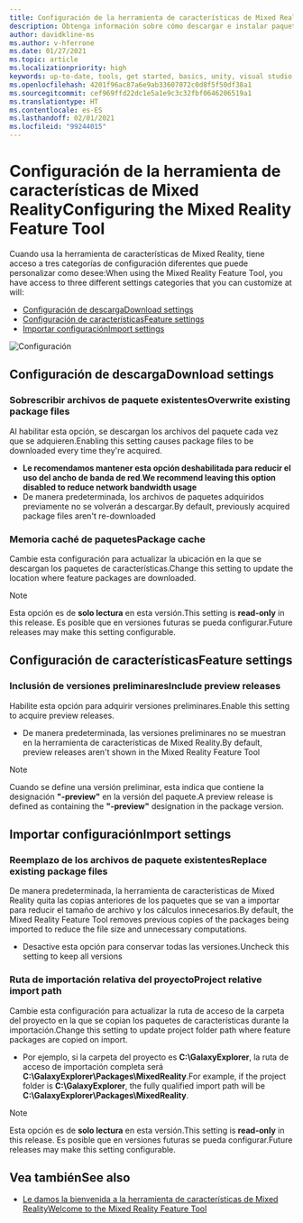 ```yaml
---
title: Configuración de la herramienta de características de Mixed Reality
description: Obtenga información sobre cómo descargar e instalar paquetes de Mixed Reality para Unity desde la herramienta de características de MR para el desarrollo de HoloLens y VR.
author: davidkline-ms
ms.author: v-hferrone
ms.date: 01/27/2021
ms.topic: article
ms.localizationpriority: high
keywords: up-to-date, tools, get started, basics, unity, visual studio, toolkit, mixed reality headset, windows mixed reality headset, virtual reality headset, installation, Windows, HoloLens, emulator, unreal, openxr
ms.openlocfilehash: 4201f96ac87a6e9ab33607072c0d8f5f50df38a1
ms.sourcegitcommit: cef969ffd22dc1e5a1e9c3c32fbf0646206519a1
ms.translationtype: HT
ms.contentlocale: es-ES
ms.lasthandoff: 02/01/2021
ms.locfileid: "99244015"
---
```

# <a name="configuring-the-mixed-reality-feature-tool"></a><span data-ttu-id="ce4d1-104">Configuración de la herramienta de características de Mixed Reality</span><span class="sxs-lookup"><span data-stu-id="ce4d1-104">Configuring the Mixed Reality Feature Tool</span></span>

<span data-ttu-id="ce4d1-105">Cuando usa la herramienta de características de Mixed Reality, tiene acceso a tres categorías de configuración diferentes que puede personalizar como desee:</span><span class="sxs-lookup"><span data-stu-id="ce4d1-105">When using the Mixed Reality Feature Tool, you have access to three different settings categories that you can customize at will:</span></span>

* [<span data-ttu-id="ce4d1-106">Configuración de descarga</span><span class="sxs-lookup"><span data-stu-id="ce4d1-106">Download settings</span></span>](#download-settings)
* [<span data-ttu-id="ce4d1-107">Configuración de características</span><span class="sxs-lookup"><span data-stu-id="ce4d1-107">Feature settings</span></span>](#feature-settings)
* [<span data-ttu-id="ce4d1-108">Importar configuración</span><span class="sxs-lookup"><span data-stu-id="ce4d1-108">Import settings</span></span>](#import-settings)

![Configuración](images/FeatureToolSettings.png)

## <a name="download-settings"></a><span data-ttu-id="ce4d1-110">Configuración de descarga</span><span class="sxs-lookup"><span data-stu-id="ce4d1-110">Download settings</span></span>

### <a name="overwrite-existing-package-files"></a><span data-ttu-id="ce4d1-111">Sobrescribir archivos de paquete existentes</span><span class="sxs-lookup"><span data-stu-id="ce4d1-111">Overwrite existing package files</span></span>

<span data-ttu-id="ce4d1-112">Al habilitar esta opción, se descargan los archivos del paquete cada vez que se adquieren.</span><span class="sxs-lookup"><span data-stu-id="ce4d1-112">Enabling this setting causes package files to be downloaded every time they're acquired.</span></span> 
* <span data-ttu-id="ce4d1-113">**Le recomendamos mantener esta opción deshabilitada para reducir el uso del ancho de banda de red**.</span><span class="sxs-lookup"><span data-stu-id="ce4d1-113">**We recommend leaving this option disabled to reduce network bandwidth usage**</span></span>
* <span data-ttu-id="ce4d1-114">De manera predeterminada, los archivos de paquetes adquiridos previamente no se volverán a descargar.</span><span class="sxs-lookup"><span data-stu-id="ce4d1-114">By default, previously acquired package files aren't re-downloaded</span></span>

### <a name="package-cache"></a><span data-ttu-id="ce4d1-115">Memoria caché de paquetes</span><span class="sxs-lookup"><span data-stu-id="ce4d1-115">Package cache</span></span>

<span data-ttu-id="ce4d1-116">Cambie esta configuración para actualizar la ubicación en la que se descargan los paquetes de características.</span><span class="sxs-lookup"><span data-stu-id="ce4d1-116">Change this setting to update the location where feature packages are downloaded.</span></span>

> [!NOTE]
> <span data-ttu-id="ce4d1-117">Esta opción es de **solo lectura** en esta versión.</span><span class="sxs-lookup"><span data-stu-id="ce4d1-117">This setting is **read-only** in this release.</span></span> <span data-ttu-id="ce4d1-118">Es posible que en versiones futuras se pueda configurar.</span><span class="sxs-lookup"><span data-stu-id="ce4d1-118">Future releases may make this setting configurable.</span></span>

## <a name="feature-settings"></a><span data-ttu-id="ce4d1-119">Configuración de características</span><span class="sxs-lookup"><span data-stu-id="ce4d1-119">Feature settings</span></span>

### <a name="include-preview-releases"></a><span data-ttu-id="ce4d1-120">Inclusión de versiones preliminares</span><span class="sxs-lookup"><span data-stu-id="ce4d1-120">Include preview releases</span></span>

<span data-ttu-id="ce4d1-121">Habilite esta opción para adquirir versiones preliminares.</span><span class="sxs-lookup"><span data-stu-id="ce4d1-121">Enable this setting to acquire preview releases.</span></span>
* <span data-ttu-id="ce4d1-122">De manera predeterminada, las versiones preliminares no se muestran en la herramienta de características de Mixed Reality.</span><span class="sxs-lookup"><span data-stu-id="ce4d1-122">By default, preview releases aren't shown in the Mixed Reality Feature Tool</span></span> 

> [!NOTE]
> <span data-ttu-id="ce4d1-123">Cuando se define una versión preliminar, esta indica que contiene la designación **"-preview"** en la versión del paquete.</span><span class="sxs-lookup"><span data-stu-id="ce4d1-123">A preview release is defined as containing the **"-preview"** designation in the package version.</span></span>

## <a name="import-settings"></a><span data-ttu-id="ce4d1-124">Importar configuración</span><span class="sxs-lookup"><span data-stu-id="ce4d1-124">Import settings</span></span>

### <a name="replace-existing-package-files"></a><span data-ttu-id="ce4d1-125">Reemplazo de los archivos de paquete existentes</span><span class="sxs-lookup"><span data-stu-id="ce4d1-125">Replace existing package files</span></span>

<span data-ttu-id="ce4d1-126">De manera predeterminada, la herramienta de características de Mixed Reality quita las copias anteriores de los paquetes que se van a importar para reducir el tamaño de archivo y los cálculos innecesarios.</span><span class="sxs-lookup"><span data-stu-id="ce4d1-126">By default, the Mixed Reality Feature Tool removes previous copies of the packages being imported to reduce the file size and unnecessary computations.</span></span> 
* <span data-ttu-id="ce4d1-127">Desactive esta opción para conservar todas las versiones.</span><span class="sxs-lookup"><span data-stu-id="ce4d1-127">Uncheck this setting to keep all versions</span></span>

### <a name="project-relative-import-path"></a><span data-ttu-id="ce4d1-128">Ruta de importación relativa del proyecto</span><span class="sxs-lookup"><span data-stu-id="ce4d1-128">Project relative import path</span></span>

<span data-ttu-id="ce4d1-129">Cambie esta configuración para actualizar la ruta de acceso de la carpeta del proyecto en la que se copian los paquetes de características durante la importación.</span><span class="sxs-lookup"><span data-stu-id="ce4d1-129">Change this setting to update project folder path where feature packages are copied on import.</span></span> 
* <span data-ttu-id="ce4d1-130">Por ejemplo, si la carpeta del proyecto es **C:\GalaxyExplorer**, la ruta de acceso de importación completa será **C:\GalaxyExplorer\Packages\MixedReality**.</span><span class="sxs-lookup"><span data-stu-id="ce4d1-130">For example, if the project folder is **C:\GalaxyExplorer**, the fully qualified import path will be **C:\GalaxyExplorer\Packages\MixedReality**.</span></span>

> [!NOTE]
> <span data-ttu-id="ce4d1-131">Esta opción es de **solo lectura** en esta versión.</span><span class="sxs-lookup"><span data-stu-id="ce4d1-131">This setting is **read-only** in this release.</span></span> <span data-ttu-id="ce4d1-132">Es posible que en versiones futuras se pueda configurar.</span><span class="sxs-lookup"><span data-stu-id="ce4d1-132">Future releases may make this setting configurable.</span></span>

## <a name="see-also"></a><span data-ttu-id="ce4d1-133">Vea también</span><span class="sxs-lookup"><span data-stu-id="ce4d1-133">See also</span></span>

- [<span data-ttu-id="ce4d1-134">Le damos la bienvenida a la herramienta de características de Mixed Reality</span><span class="sxs-lookup"><span data-stu-id="ce4d1-134">Welcome to the Mixed Reality Feature Tool</span></span>](welcome-to-mr-feature-tool.md)